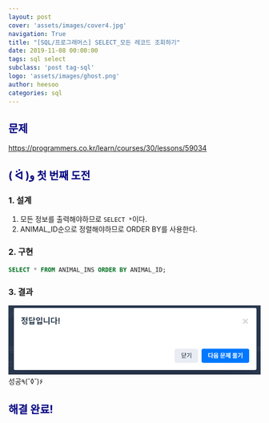 ```yaml
---
layout: post
cover: 'assets/images/cover4.jpg'
navigation: True
title: "[SQL/프로그래머스] SELECT_모든 레코드 조회하기"
date: 2019-11-08 00:00:00
tags: sql select
subclass: 'post tag-sql'
logo: 'assets/images/ghost.png'
author: heesoo
categories: sql
---
```

## <span style="color:navy">문제</span>
<https://programmers.co.kr/learn/courses/30/lessons/59034>


## <span style="color:navy">( ᐛ )و 첫 번째 도전</span>

### 1. 설계
1. 모든 정보를 출력해야하므로 `SELECT *`이다.
2. ANIMAL_ID순으로 정렬해야하므로 ORDER BY를 사용한다.

### 2. 구현
```sql
SELECT * FROM ANIMAL_INS ORDER BY ANIMAL_ID;
```
### 3. 결과
![실행결과](./assets/images/191108_5.PNG)
성공٩(˘◊˘)۶

## <span style="color:navy">해결 완료!</span>
